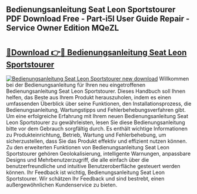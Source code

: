 ## Bedienungsanleitung Seat Leon Sportstourer PDF Download Free - Part-i5l User Guide Repair - Service Owner Edition MQeZL

# <h2><a href="http://df5kq7j.blite.top/?on=Bedienungsanleitung+Seat+Leon+Sportstourer">🔗Download 👉🔴 Bedienungsanleitung Seat Leon Sportstourer</a></h2>

[![Bedienungsanleitung Seat Leon Sportstourer new download](https://i.imgur.com/lujVjoI.png)](http://df5kq7j.blite.top/?on=Bedienungsanleitung+Seat+Leon+Sportstourer)
Willkommen bei der Bedienungsanleitung für Ihren neu eingetroffenen Bedienungsanleitung Seat Leon Sportstourer. Dieses Handbuch soll Ihnen helfen, das Beste aus Ihrem Produkt herauszuholen, indem es einen umfassenden Überblick über seine Funktionen, den Installationsprozess, die Bedienungsanleitung, Wartungstipps und Fehlerbehebungsverfahren gibt. Um eine erfolgreiche Erfahrung mit Ihrem neuen Bedienungsanleitung Seat Leon Sportstourer zu gewährleisten, lesen Sie diese Bedienungsanleitung bitte vor dem Gebrauch sorgfältig durch. Es enthält wichtige Informationen zu Produkteinrichtung, Betrieb, Wartung und Fehlerbehebung, um sicherzustellen, dass Sie das Produkt effektiv und effizient nutzen können. Zu den erweiterten Funktionen von Bedienungsanleitung Seat Leon Sportstourer gehören Geolokalisierung, intelligente Warnungen, anpassbare Designs und Mehrbenutzerzugriff, die alle einfach über die benutzerfreundliche und intuitive Benutzeroberfläche gesteuert werden können. Ihr Feedback ist wichtig, Bedienungsanleitung Seat Leon Sportstourer. Wir schätzen Ihr Feedback und sind bestrebt, einen außergewöhnlichen Kundenservice zu bieten.
